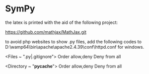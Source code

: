 # SymPy

the latex is printed with the aid of the following project:

https://github.com/mathjax/MathJax.git

to avoid php websites to show .py files, add the following codes to 
D:\wamp64\bin\apache\apache2.4.39\conf\httpd.conf
for windows.

<Files ~ "\.py|\.gitignore">
Order allow,deny
Deny from all
</Files>

<Directory ~ "__pycache__">
Order allow,deny
Deny from all
</Directory>

